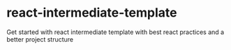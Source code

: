 # react-intermediate-template
Get started with react intermediate template with best react practices and a better project structure
